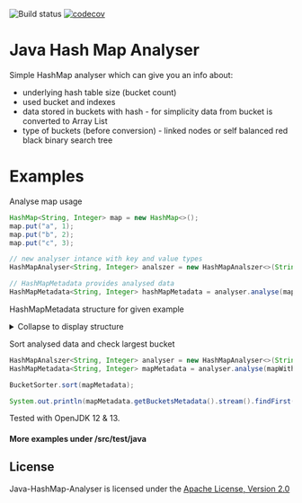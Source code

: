 ![Build status](https://github.com/dejankos/Java-HashMap-Analyser/actions/workflows/ci.yml/badge.svg?branch=main)
[![codecov](https://codecov.io/gh/dejankos/Java-HashMap-Analyser/branch/master/graph/badge.svg)](https://codecov.io/gh/dejankos/Java-HashMap-Analyser)
# Java Hash Map Analyser

Simple HashMap analyser which can give you an info about:
- underlying hash table size (bucket count)
- used bucket and indexes
- data stored in buckets with hash - for simplicity data from bucket is converted to Array List 
- type of buckets (before conversion) - linked nodes or self balanced red black binary search tree



# Examples 

Analyse map usage 

```java
HashMap<String, Integer> map = new HashMap<>();
map.put("a", 1);
map.put("b", 2);
map.put("c", 3);

// new analyser intance with key and value types
HashMapAnalyser<String, Integer> analszer = new HashMapAnalszer<>(String.class, Integer.class);

// HashMapMetadata provides analysed data
HashMapMetadata<String, Integer> hashMapMetadata = analyser.analyse(map);
```

HashMapMetadata structure for given example 
<details><summary>Collapse to display structure</summary>

```
HashMapMetadata{
    totalBucketsCount=16, 
    usedBucketsCount=3, 
    bucketsMetadata=
        [
        BucketMetadata{
            bucketIndex=1, 
            nodeType=LINKED_LIST_NODE,
            nodesData=[
                NodeData{
                    key=a, 
                    value=1, 
                    hashCode=97
                    }]}, 
        BucketMetadata{
            bucketIndex=2, 
            nodeType=LINKED_LIST_NODE, 
            nodesData=[
                NodeData{
                    key=b, 
                    value=2, 
                    hashCode=98
                    }]}, 
        BucketMetadata{
            bucketIndex=3, 
            nodeType=LINKED_LIST_NODE, 
            nodesData=[
                NodeData{
                    key=c, 
                    value=3, 
                    hashCode=99
                    }]}
        ]
}
```
</details>

Sort analysed data and check largest bucket

```java
HashMapAnalszer<String, Integer> analyser = new HashMapAnalyser<>(String.class, Integer.class);
HashMapMetadata<String, Integer> mapMetadata = analyser.analyse(mapWithBucketCollision);

BucketSorter.sort(mapMetadata);

System.out.println(mapMetadata.getBucketsMetadata().stream().findFirst());

```

Tested with OpenJDK 12 & 13.


#### More examples under /src/test/java

## License

Java-HashMap-Analyser is licensed under the [Apache License, Version 2.0](http://www.apache.org/licenses/LICENSE-2.0)
